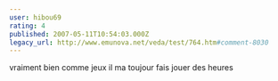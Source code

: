 ```yaml
---
user: hibou69
rating: 4
published: 2007-05-11T10:54:03.000Z
legacy_url: http://www.emunova.net/veda/test/764.htm#comment-8030
---
```

vraiment bien comme jeux il ma toujour fais jouer des heures